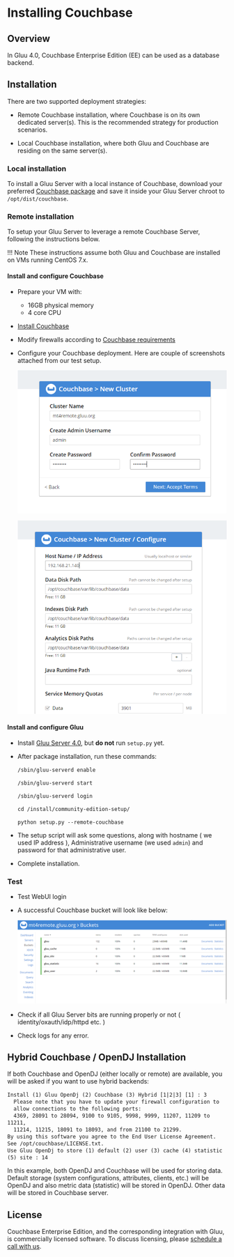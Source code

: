 # Installing Couchbase
## Overview

In Gluu 4.0, Couchbase Enterprise Edition (EE) can be used as a database backend. 

## Installation

There are two supported deployment strategies: 

- Remote Couchbase installation, where Couchbase is on its own dedicated server(s). This is the recommended strategy for production scenarios. 

- Local Couchbase installation, where both Gluu and Couchbase are residing on the same server(s).


### Local installation

To install a Gluu Server with a local instance of Couchbase, download your preferred [Couchbase package](https://www.couchbase.com/downloads) and save it inside your Gluu Server chroot to `/opt/dist/couchbase`.

### Remote installation

To setup your Gluu Server to leverage a remote Couchbase Server, following the instructions below. 

!!! Note
    These instructions assume both Gluu and Couchbase are installed on VMs running CentOS 7.x. 

#### Install and configure Couchbase

- Prepare your VM with: 
  - 16GB physical memory
  - 4 core CPU 
- [Install Couchbase](https://www.couchbase.com/downloads)
- Modify firewalls according to [Couchbase requirements](https://docs.couchbase.com/server/current/install/install-ports.html)
- Configure your Couchbase deployment. Here are couple of screenshots attached from our test setup. 

    ![image](./img/CB_remote_one.PNG)

    ![image](./img/CB_remote_two.PNG)

#### Install and configure Gluu

- Install [Gluu Server 4.0](https://gluu.org/docs/ce/4.0/installation-guide/install/), but **do not** run `setup.py` yet. 
- After package installation, run these commands: 
    ```
    /sbin/gluu-serverd enable
    ```
    
    ```
    /sbin/gluu-serverd start
    ```
    
    ```
    /sbin/gluu-serverd login
    ```
    
    ```
    cd /install/community-edition-setup/
    ```
    
    ```
    python setup.py --remote-couchbase
    ```
    
- The setup script will ask some questions, along with hostname ( we used IP address ), Administrative username (we used `admin`) and password for that administrative user. 
- Complete installation. 

### Test

- Test WebUI login
- A successful Couchbase bucket will look like below: 
 
    ![image](./img/CB_remote_successful_bucket.PNG)
 
- Check if all Gluu Server bits are running properly or not ( identity/oxauth/idp/httpd etc. ) 
- Check logs for any error. 

## Hybrid Couchbase / OpenDJ Installation

If both Couchbase and OpenDJ (either locally or remote) are available, you will be asked if you want to use hybrid backends:

```
Install (1) Gluu OpenDj (2) Couchbase (3) Hybrid [1|2|3] [1] : 3
  Please note that you have to update your firewall configuration to
  allow connections to the following ports:
  4369, 28091 to 28094, 9100 to 9105, 9998, 9999, 11207, 11209 to 11211,
  11214, 11215, 18091 to 18093, and from 21100 to 21299.
By using this software you agree to the End User License Agreement.
See /opt/couchbase/LICENSE.txt.
Use Gluu OpenDj to store (1) default (2) user (3) cache (4) statistic (5) site : 14
```

In this example, both OpenDJ and Couchbase will be used for storing data. Default storage (system configurations, attributes, clients, etc.) will be OpenDJ and also metric data (statistic) will be stored in OpenDJ. Other data will be stored in Couchbase server.


## License

Couchbase Enterprise Edition, and the corresponding integration with Gluu, is commercially licensed software. To discuss licensing, please [schedule a call with us](https://gluu.org/booking). 
